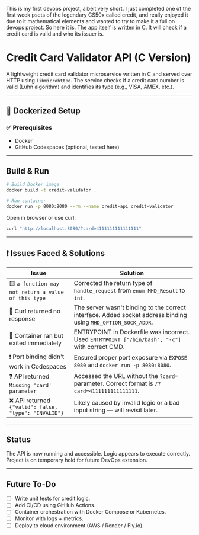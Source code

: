 This is my first devops project, albeit very short.
I just completed one of the first week psets of the legendary CS50x called credit, and really enjoyed it due to it mathematical elements and wanted to try to make it a full on devops project.
So here it is.
The app itself is written in C.
It will check if a credit card is valid and who its issuer is.

# Credit Card Validator API (C Version)

A lightweight credit card validator microservice written in C and served over HTTP using `libmicrohttpd`. The service checks if a credit card number is valid (Luhn algorithm) and identifies its type (e.g., VISA, AMEX, etc.).

---

## 🐳 Dockerized Setup

### ✅ Prerequisites

- Docker
- GitHub Codespaces (optional, tested here)

---

## Build & Run

```bash
# Build Docker image
docker build -t credit-validator .

# Run container
docker run -p 8080:8080 --rm --name credit-api credit-validator
````

Open in browser or use curl:

```bash
curl "http://localhost:8080/?card=4111111111111111"
```

---

## ❗ Issues Faced & Solutions

| Issue                                                | Solution                                                                                                       |
| ---------------------------------------------------- | -------------------------------------------------------------------------------------------------------------- |
| 🟨 `a function may not return a value of this type`  | Corrected the return type of `handle_request` from `enum MHD_Result` to `int`.                                 |
| 🚫 Curl returned no response                         | The server wasn't binding to the correct interface. Added socket address binding using `MHD_OPTION_SOCK_ADDR`. |
| 🧊 Container ran but exited immediately              | ENTRYPOINT in Dockerfile was incorrect. Used `ENTRYPOINT ["/bin/bash", "-c"]` with correct CMD.                |
| ❗ Port binding didn't work in Codespaces             | Ensured proper port exposure via `EXPOSE 8080` and `docker run -p 8080:8080`.                                  |
| ❓ API returned `Missing 'card' parameter`            | Accessed the URL without the `?card=` parameter. Correct format is `/?card=4111111111111111`.                  |
| ❌ API returned `{"valid": false, "type": "INVALID"}` | Likely caused by invalid logic or a bad input string — will revisit later.                                     |

---

## Status

The API is now running and accessible. Logic appears to execute correctly. Project is on temporary hold for future DevOps extension.

---

## Future To-Do

* [ ] Write unit tests for credit logic.
* [ ] Add CI/CD using GitHub Actions.
* [ ] Container orchestration with Docker Compose or Kubernetes.
* [ ] Monitor with logs + metrics.
* [ ] Deploy to cloud environment (AWS / Render / Fly.io).